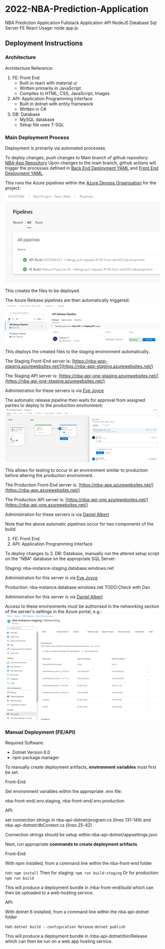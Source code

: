 # 2022-NBA-Prediction-Application
NBA Prediction Application Fullstack Application API NodeJS Database Sql Server FE React
Usage: node app.js

## Deployment Instructions
### Architecture
Architecture Reference:
 1. FE: Front End 
    - Built in react with material ui
    - Written primarily in JavaScript
    - Compiles to HTML, CSS, JavaScript, Images
 2. API: Application Programming Interface 
    - Built in dotnet with entity framework
    - Written in C#
 3. DB: Database
    - MySQL database
    - Setup file uses T-SQL

### Main Deployment Process
Deployment is primarily via automated processes.

To deploy changes, push changes to Main branch of github repository: [NBA-App Repository](https://github.com/dan933/2022-NBA-Prediction-Application)
Upon changes to the main branch, github actions will trigger the processes defined in [Back End Deployment YAML](https://github.com/dan933/2022-NBA-Prediction-Application/blob/main/API-azure-pipelines.yml) and [Front End Deployment YAML](https://github.com/dan933/2022-NBA-Prediction-Application/blob/main/FE-azure-pipelines.yml).

This runs the Azure pipelines within the [Azure Devops Organisation](https://dev.azure.com/101347494/Nba%20Project%20-%20Team%20West) for the project:
![Pipelines](https://github.com/dan933/2022-NBA-Prediction-Application/blob/release-docs/docs/pipelines.png?raw=true)

This creates the files to be deployed.

The Azure Release pipelines are then automatically triggered:
![Releases](https://github.com/dan933/2022-NBA-Prediction-Application/blob/release-docs/docs/releases.png?raw=true)

This deploys the created files to the staging environment automatically.


The Staging Front-End server is:
[https://nba-app-staging.azurewebsites.net/](https://nba-app-staging.azurewebsites.net/)

The Staging API server is:
[https://nba-api-one-staging.azurewebsites.net/](https://nba-api-one-staging.azurewebsites.net/)

Administration for these servers is via [Eve Joyce](mailto:103681990@student.swin.edu.au)


The automatic release pipeline then waits for approval from assigned parties to deploy to the production environment:
![Approval](https://github.com/dan933/2022-NBA-Prediction-Application/blob/release-docs/docs/approval.png?raw=true)

This allows for testing to occur in an environment similar to production before altering the production environment.


The Production Front-End server is:
[https://nba-app.azurewebsites.net/](https://nba-app.azurewebsites.net/)

The Production API server is:
[https://nba-api-one.azurewebsites.net/](https://nba-api-one.azurewebsites.net/)

Administration for these servers is via [Daniel Albert](mailto:101347494@student.swin.edu.au)


Note that the above automatic pipelines occur for two components of the build:
 1. FE: Front End
 2. API: Application Programming Interface


To deploy changes to 3. DB: Database, manually run the altered setup script on the "NBA" database on the appropriate SQL Server:

Staging: nba-instance-staging.database.windows.net

Administration for this server is via [Eve Joyce](mailto:103681990@student.swin.edu.au)

Production: nba-instance.database.windows.net TODO:Check with Dan

Administration for this server is via [Daniel Albert](mailto:101347494@student.swin.edu.au)


Access to these environments must be authorised in the networking section of the server's settings in the Azure portal, e.g.:
![SQL Connection Firewall](https://github.com/dan933/2022-NBA-Prediction-Application/blob/release-docs/docs/SQL-connection-firewall.png?raw=true)

### Manual Deployment (FE/API)
Required Software:
 - Dotnet Version 6.0
 - npm package manager


To manually create deployment artifacts, **environment variables** must first be set.

Front-End:

Set environment variables within the appropriate .env file:

nba-front-end/.env.staging, nba-front-end/.env.production

API:

set connection strings in nba-api-dotnet/program.cs (lines 131-149) and nba-api-dotnet/dbContext.cs (lines 25-42)

Connection strings should be setup within nba-api-dotnet/appsettings.json


Next, run appropriate **commands to create deployment artifacts**

Front-End:

With npm installed, from a command line within the nba-front-end folder 

run:
`npm install`
Then for staging:
`npm run build:staging`
Or for production:
`npm run build`

This will produce a deployment bundle in /nba-front-end/build which can then be uploaded to a web-hosting service.

API:

With dotnet 6 installed, from a command line within the nba-api-dotnet folder 

run:
`dotnet build --configuration Release`
`dotnet publish`

This will produce a deployment bundle in /nba-api-dotnet/bin/Release which can then be run on a web app hosting service.
